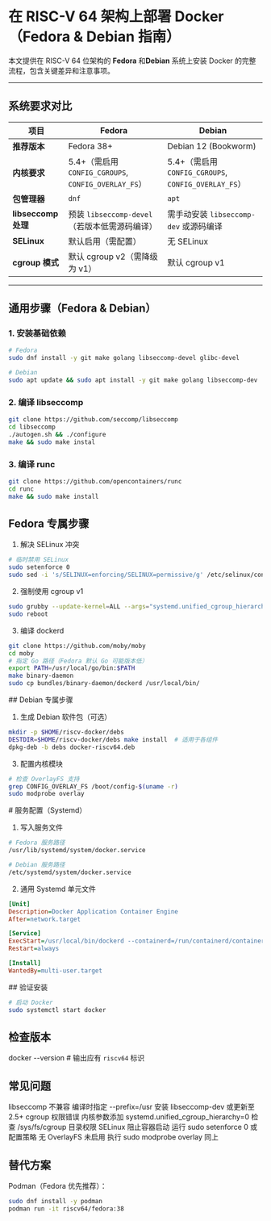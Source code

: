 # 在 RISC-V 64 架构上部署 Docker（Fedora & Debian 指南）

本文提供在 RISC-V 64 位架构的 ​**Fedora**​ 和 ​**Debian**​ 系统上安装 Docker 的完整流程，包含关键差异和注意事项。

---

## ​**系统要求对比**

| 项目                | Fedora                                                                 | Debian                                                                 |
|---------------------|-----------------------------------------------------------------------|-----------------------------------------------------------------------|
| ​**推荐版本**​        | Fedora 38+                                                           | Debian 12 (Bookworm)                                                 |
| ​**内核要求**​        | 5.4+（需启用 `CONFIG_CGROUPS`, `CONFIG_OVERLAY_FS`）                  | 5.4+（需启用 `CONFIG_CGROUPS`, `CONFIG_OVERLAY_FS`）                 |
| ​**包管理器**​        | `dnf`                                                                | `apt`                                                                |
| ​**libseccomp 处理**​ | 预装 `libseccomp-devel`（若版本低需源码编译）                         | 需手动安装 `libseccomp-dev` 或源码编译                                |
| ​**SELinux**​         | 默认启用（需配置）                                                   | 无 SELinux                                                           |
| ​**cgroup 模式**​     | 默认 cgroup v2（需降级为 v1）                                        | 默认 cgroup v1                                                       |

---

## ​**通用步骤（Fedora & Debian）​**

### 1. 安装基础依赖
```bash
# Fedora
sudo dnf install -y git make golang libseccomp-devel glibc-devel

# Debian
sudo apt update && sudo apt install -y git make golang libseccomp-dev
```
### 2. 编译 libseccomp
```bash
git clone https://github.com/seccomp/libseccomp
cd libseccomp
./autogen.sh && ./configure
make && sudo make instal
```
### 3. 编译 runc
```bash
git clone https://github.com/opencontainers/runc
cd runc
make && sudo make install
```

## Fedora 专属步骤
1. 解决 SELinux 冲突
```bash
# 临时禁用 SELinux
sudo setenforce 0
sudo sed -i 's/SELINUX=enforcing/SELINUX=permissive/g' /etc/selinux/config
```
2. 强制使用 cgroup v1
```bash
sudo grubby --update-kernel=ALL --args="systemd.unified_cgroup_hierarchy=0"
sudo reboot
```
3. 编译 dockerd
```bash
git clone https://github.com/moby/moby
cd moby
# 指定 Go 路径（Fedora 默认 Go 可能版本低）
export PATH=/usr/local/go/bin:$PATH
make binary-daemon
sudo cp bundles/binary-daemon/dockerd /usr/local/bin/
```
​## Debian 专属步骤
1. 生成 Debian 软件包（可选）
```bash
mkdir -p $HOME/riscv-docker/debs
DESTDIR=$HOME/riscv-docker/debs make install  # 适用于各组件
dpkg-deb -b debs docker-riscv64.deb
```
3. 配置内核模块
```bash
# 检查 OverlayFS 支持
grep CONFIG_OVERLAY_FS /boot/config-$(uname -r)
sudo modprobe overlay
```
​# 服务配置（Systemd）​
1. 写入服务文件
```bash
# Fedora 服务路径
/usr/lib/systemd/system/docker.service

# Debian 服务路径
/etc/systemd/system/docker.service
```
2. 通用 Systemd 单元文件
```ini
[Unit]
Description=Docker Application Container Engine
After=network.target

[Service]
ExecStart=/usr/local/bin/dockerd --containerd=/run/containerd/containerd.sock
Restart=always

[Install]
WantedBy=multi-user.target
```
​## 验证安装
```bash
# 启动 Docker
sudo systemctl start docker
```
## 检查版本
docker --version  # 输出应有 `riscv64` 标识
​
## 常见问题
​libseccomp 不兼容​	编译时指定 --prefix=/usr	安装 libseccomp-dev 或更新至 2.5+
​cgroup 权限错误​	内核参数添加 systemd.unified_cgroup_hierarchy=0	检查 /sys/fs/cgroup 目录权限
​SELinux 阻止容器启动​	运行 sudo setenforce 0 或配置策略	无
​OverlayFS 未启用​	执行 sudo modprobe overlay	同上
​
## 替代方案
​Podman​（Fedora 优先推荐）：

```bash
sudo dnf install -y podman
podman run -it riscv64/fedora:38

```
